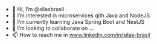 - 👋 Hi, I’m @silasbrasil
- 👀 I’m interested in microservices qith Java and NodeJS
- 🌱 I’m currently learning Java Spring Boot and NestJS
- 💞️ I’m looking to collaborate on ...
- 📫 How to reach me in www.linkedin.com/in/silas-brasil

<!---
silasbrasil/silasbrasil is a ✨ special ✨ repository because its `README.md` (this file) appears on your GitHub profile.
You can click the Preview link to take a look at your changes.
--->

